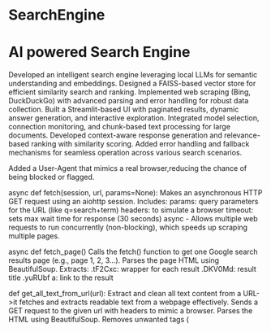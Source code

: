 # SearchEngine
# AI powered Search Engine

Developed an intelligent search engine leveraging local LLMs for semantic understanding and embeddings. Designed a FAISS-based vector store for efficient similarity search and ranking. Implemented web scraping (Bing, DuckDuckGo) with advanced parsing and error handling for robust data collection. Built a Streamlit-based UI with paginated results, dynamic answer generation, and interactive exploration. Integrated model selection, connection monitoring, and chunk-based text processing for large documents. Developed context-aware response generation and relevance-based ranking with similarity scoring. Added error handling and fallback mechanisms for seamless operation across various search scenarios.

Added a User-Agent that mimics a real browser,reducing the chance of being blocked or flagged.

async def fetch(session, url, params=None):
      Makes an asynchronous HTTP GET request using an aiohttp session.
      Includes:
      params: query parameters for the URL (like q=search+term)
      headers: to simulate a browser 
      timeout: sets max wait time for response (30 seconds)
      async -  Allows multiple web requests to run concurrently (non-blocking), which speeds up scraping multiple pages.

  async def fetch_page()
     Calls the fetch() function to get one Google search results page (e.g., page 1, 2, 3…).
     Parses the page HTML using BeautifulSoup.
     Extracts:
     .tF2Cxc: wrapper for each result
      .DKV0Md: result title
     .yuRUbf a: link to the result


  def get_all_text_from_url(url):
    Extract and clean all text content from a URL->it fetches and extracts readable text from a webpage effectively.
    Sends a GET request to the given url with headers to mimic a browser.
    Parses the HTML using BeautifulSoup.
    Removes unwanted tags (<script>, <style>) that don't contain useful content.
    Extracts visible text, removes extra whitespace.
    Returns a clean, human-readable string of text.
